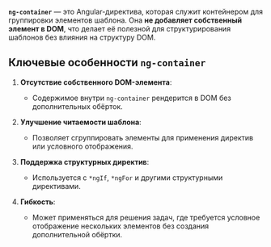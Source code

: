 **`ng-container`** — это Angular-директива, которая служит контейнером для группировки элементов шаблона. Она **не добавляет собственный элемент в DOM**, что делает её полезной для структурирования шаблонов без влияния на структуру DOM.


## **Ключевые особенности `ng-container`**

1. **Отсутствие собственного DOM-элемента**:
    
    - Содержимое внутри `ng-container` рендерится в DOM без дополнительных обёрток.
2. **Улучшение читаемости шаблона**:
    
    - Позволяет сгруппировать элементы для применения директив или условного отображения.
3. **Поддержка структурных директив**:
    
    - Используется с `*ngIf`, `*ngFor` и другими структурными директивами.
4. **Гибкость**:
    
    - Может применяться для решения задач, где требуется условное отображение нескольких элементов без создания дополнительной обёртки.